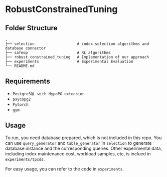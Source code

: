 # RobustConstrainedTuning

## Folder Structure

~~~
.
├── selection                   # index selection algorithms and database connector
├── safeop                      # RL algorithms
├── robust_constrained_tuning   # Implementation of our approach
├── experiments                 # Experimental Evaluation
└── README.md 
~~~

## Requirements
- ```PostgreSQL with HypoPG extension ```
- ```psycopg2 ```
- ```Pytorch ```
- ```gym ```


## Usage
To run, you need database prepared, which is not included in this repo. You can use ```query_generator``` and ```table_generator``` in ```selection``` to generate database instance and the corresponding queries.
Other experimental data, including index maintenance cost, workload samples, etc, is inclued in ```experiments/tpcds```.

For easy usage, you can refer to the code in  ```experiments```.